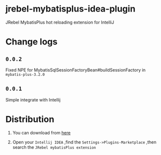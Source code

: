 # jrebel-mybatisplus-idea-plugin
JRebel MybatisPlus hot reloading extension for IntelliJ

# Change logs

## `0.0.2`
Fixed NPE for MybatisSqlSessionFactoryBean#buildSessionFactory in `mybatis-plus-3.2.0`

## `0.0.1`
Simple integrate with Intellij

# Distribution

1. You can download from [here](https://plugins.jetbrains.com/plugin/12682-jrebel-mybatisplus-extension)

2. Open your `Intellij IDEA` ,find the `Settings->Plugins-Marketplace` ,then search the `JRebel mybatisPlus extension`
